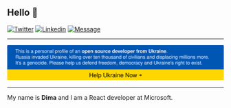 ## Hello 👋

[![Twitter](https://img.shields.io/badge/Twitter-1DA1F2?style=for-the-badge&logo=twitter&logoColor=white)](https://twitter.com/dimbonix)
[![Linkedin](https://img.shields.io/badge/LinkedIn-0077B5?style=for-the-badge&logo=linkedin&logoColor=white)](https://www.linkedin.com/in/dmytro-bondarenko-373056b1)
[![Message](https://img.shields.io/static/v1?label=%F0%9F%87%B7%F0%9F%87%BA%20warship&message=go%20fuck%20yourself&color=9cf&style=for-the-badge)](https://github.com/vshymanskyy/StandWithUkraine)

<hr />

[![SWUbanner](https://raw.githubusercontent.com/vshymanskyy/StandWithUkraine/main/banner-personal-page.svg)](https://vshymanskyy.github.io/StandWithUkraine)

<hr />

My name is **Dima** and I am a React developer at Microsoft.
